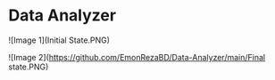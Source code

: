 # Data Analyzer
![Image 1](Initial State.PNG)

![Image 2](https://github.com/EmonRezaBD/Data-Analyzer/main/Final state.PNG)


 
